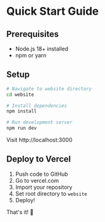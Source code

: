 # Quick Start Guide

## Prerequisites
- Node.js 18+ installed
- npm or yarn

## Setup

```bash
# Navigate to website directory
cd website

# Install dependencies
npm install

# Run development server
npm run dev
```

Visit http://localhost:3000

## Deploy to Vercel

1. Push code to GitHub
2. Go to vercel.com
3. Import your repository
4. Set root directory to `website`
5. Deploy!

That's it! 🚀
